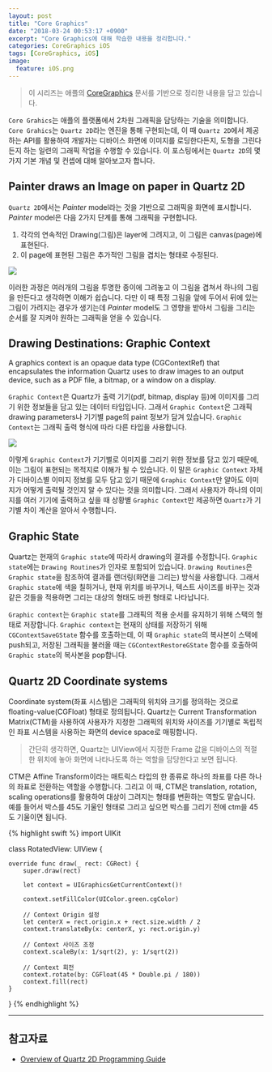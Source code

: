 ```yaml
---
layout: post
title: "Core Graphics"
date: "2018-03-24 00:53:17 +0900"
excerpt: "Core Graphics에 대해 학습한 내용을 정리합니다."
categories: CoreGraphics iOS
tags: [CoreGraphics, iOS]
image:
  feature: iOS.png
---
```


> 이 시리즈는 애플의 [CoreGraphics](https://developer.apple.com/library/content/documentation/GraphicsImaging/Conceptual/drawingwithquartz2d/dq_overview/dq_overview.html#//apple_ref/doc/uid/TP30001066-CH202-CJBBAEEC) 문서를 기반으로 정리한 내용을 담고 있습니다.

`Core Grahics`는 애플의 플랫폼에서 2차원 그래픽을 담당하는 기술을 의미합니다. `Core Grahics`는 `Quartz 2D`라는 엔진을 통해 구현되는데, 이 때 `Quartz 2D`에서 제공하는 API를 활용하여 개발자는 디바이스 화면에 이미지를 로딩한다든지, 도형을 그린다든지 하는 일련의 그래픽 작업을 수행할 수 있습니다. 이 포스팅에서는 `Quartz 2D`의 몇 가지 기본 개념 및 컨셉에 대해 알아보고자 합니다.

## Painter draws an Image on paper in Quartz 2D

`Quartz 2D`에서는 *Painter* model라는 것을 기반으로 그래픽을 화면에 표시합니다. *Painter* model은 다음 2가지 단계를 통해 그래픽을 구현합니다.

1. 각각의 연속적인 Drawing(그림)은 layer에 그려지고, 이 그림은 canvas(page)에 표현된다.
2. 이 page에 표현된 그림은 추가적인 그림을 겹치는 형태로 수정된다.

<img src="https://dl.dropbox.com/s/70doq0y7d4rlpaa/coreGraphicsFig1.png" style="margin: 0 auto;">

이러한 과정은 여러개의 그림을 투명한 종이에 그려놓고 이 그림을 겹쳐서 하나의 그림을 만든다고 생각하면 이해가 쉽습니다. 다만 이 때 특정 그림을 앞에 두어서 뒤에 있는 그림이 가려지는 경우가 생기는데 *Painter* model도 그 영향을 받아서 그림을 그리는 순서를 잘 지켜야 원하는 그래픽을 얻을 수 있습니다.

## Drawing Destinations: Graphic Context

<div class="message">
  A graphics context is an opaque data type (CGContextRef) that encapsulates the information Quartz uses to draw images to an output device, such as a PDF file, a bitmap, or a window on a display.
</div>

`Graphic Context`은 Quartz가 출력 기기(pdf, bitmap, display 등)에 이미지를 그리기 위한 정보들을 담고 있는 데이터 타입입니다. 그래서 `Graphic Context`은 그래픽 drawing parameters나 기기별 page의 paint 정보가 담겨 있습니다. `Graphic Context`는 그래픽 출력 형식에 따라 다른 타입을 사용합니다.

<img src="https://dl.dropbox.com/s/j4qhae761uypuan/core2.png" style="margin: 0 auto;">

이렇게 `Graphic Context`가 기기별로 이미지를 그리기 위한 정보를 담고 있기 때문에, 이는 그림이 표현되는 목적지로 이해가 될 수 있습니다. 이 말은 `Graphic Context` 자체가 디바이스별 이미지 정보를 모두 담고 있기 때문에 `Graphic Context`만 알아도 이미지가 어떻게 출력될 것인지 알 수 있다는 것을 의미합니다. 그래서 사용자가 하나의 이미지를 여러 기기에 출력하고 싶을 때 상황별 `Graphic Context`만 제공하면 `Quartz`가 기기별 차이 계산을 알아서 수행합니다.

## Graphic State

Quartz는 현재의 `Graphic state`에 따라서 drawing의 결과를 수정합니다. `Graphic state`에는 `Drawing Routines`가 인자로 포함되어 있습니다. `Drawing Routines`은 `Graphic state`을 참조하여 결과를 랜더링(화면을 그리는) 방식을 사용합니다. 그래서 `Graphic state`에 색을 칠하거나, 현재 위치를 바꾸거나, 텍스트 사이즈를 바꾸는 것과 같은 것들을 적용하면 그리는 대상의 형태도 바뀐 형태로 나타납니다.

`Graphic context`는 `Graphic state`를 그래픽의 적용 순서를 유지하기 위해 스택의 형태로 저장합니다. `Graphic context`는 현재의 상태를 저장하기 위해 `CGContextSaveGState` 함수를 호출하는데, 이 때 `Graphic state`의 복사본이 스택에 push되고, 저장된 그래픽을 불러올 때는 `CGContextRestoreGState` 함수를 호출하여 `Graphic state`의 복사본을 pop합니다.

## Quartz 2D Coordinate systems

Coordinate system(좌표 시스템)은 그래픽의 위치와 크기를 정의하는 것으로 floating-value(CGFloat) 형태로 정의됩니다. Quartz는 Current Transformation Matrix(CTM)을 사용하여 사용자가 지정한 그래픽의 위치와 사이즈를 기기별로 독립적인 좌표 시스템을 사용하는 화면의 device space로 매핑합니다.

> 간단히 생각하면, Quartz는 UIView에서 지정한 Frame 값을 디바이스의 적절한 위치에 놓아 화면에 나타나도록 하는 역할을 담당한다고 보면 됩니다.

CTM은 Affine Transform이라는 매트릭스 타입의 한 종류로 하나의 좌표를 다른 하나의 좌표로 전환하는 역할을 수행합니다. 그리고 이 때, CTM은  translation, rotation, scaling operations를 활용하여 대상이 그려지는 형태를 변환하는 역할도 맡습니다. 예를 들어서 박스를 45도 기울인 형태로 그리고 싶으면 박스를 그리기 전에 ctm을 45도 기울이면 됩니다.

{% highlight swift %}
import UIKit

class RotatedView: UIView {

    override func draw(_ rect: CGRect) {
        super.draw(rect)

        let context = UIGraphicsGetCurrentContext()!

        context.setFillColor(UIColor.green.cgColor)

        // Context Origin 설정
        let centerX = rect.origin.x + rect.size.width / 2
        context.translateBy(x: centerX, y: rect.origin.y)

        // Context 사이즈 조정
        context.scaleBy(x: 1/sqrt(2), y: 1/sqrt(2))

        // Context 회전
        context.rotate(by: CGFloat(45 * Double.pi / 180))
        context.fill(rect)
    }
}
{% endhighlight %}


---

## 참고자료
* [Overview of Quartz 2D Programming Guide](https://developer.apple.com/library/content/documentation/GraphicsImaging/Conceptual/drawingwithquartz2d/dq_overview/dq_overview.html#//apple_ref/doc/uid/TP30001066-CH202-TPXREF101)
